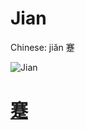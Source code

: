 # Jian

Chinese: jiǎn 蹇

![Jian](https://88o.io/wp-content/uploads/2018/09/39-e8b987jian.jpg)

# [蹇](./e8b987jian_cn.md)
